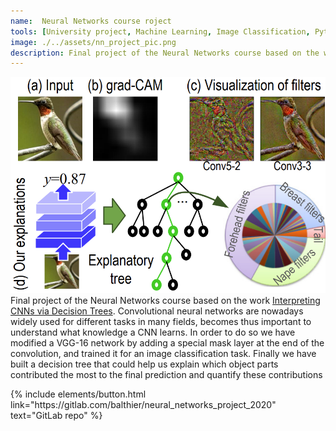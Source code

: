 ```yaml
---
name:  Neural Networks course roject 
tools: [University project, Machine Learning, Image Classification, Python]
image: ./../assets/nn_project_pic.png
description: Final project of the Neural Networks course based on the work "Interpreting CNNs via Decision Trees". 
---
```

![preview](./../assets/nn_project_pic.png)
Final project of the Neural Networks course based on the work [Interpreting CNNs via Decision Trees](https://arxiv.org/abs/1802.00121).
Convolutional neural networks are nowadays widely used for different tasks in many fields, becomes thus important to understand what knowledge a CNN learns. 
In order to do so we have modified a VGG-16 network by adding a special mask layer at the end of the convolution, and trained it for an image classification task. 
Finally we have built a decision tree that could help us explain which object parts contributed the most to the final prediction and quantify these contributions 

<p class="text-center">
{% include elements/button.html link="https://gitlab.com/balthier/neural_networks_project_2020" text="GitLab repo" %}
</p>